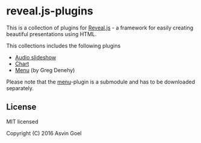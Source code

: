 # reveal.js-plugins

This is a collection of plugins for [Reveal.js](https://github.com/hakimel/reveal.js) - a framework for easily creating beautiful presentations using HTML.

This collections includes the following plugins

- [Audio slideshow](https://github.com/rajgoel/reveal.js-plugins/tree/master/audio-slideshow)
- [Chart](https://github.com/rajgoel/reveal.js-plugins/tree/master/chart)
- [Menu](https://github.com/denehyg/reveal.js-menu) (by Greg Denehy)

Please note that the [menu](https://github.com/denehyg/reveal.js-menu)-plugin is a submodule and has to be downloaded separately.

## License

MIT licensed

Copyright (C) 2016 Asvin Goel

